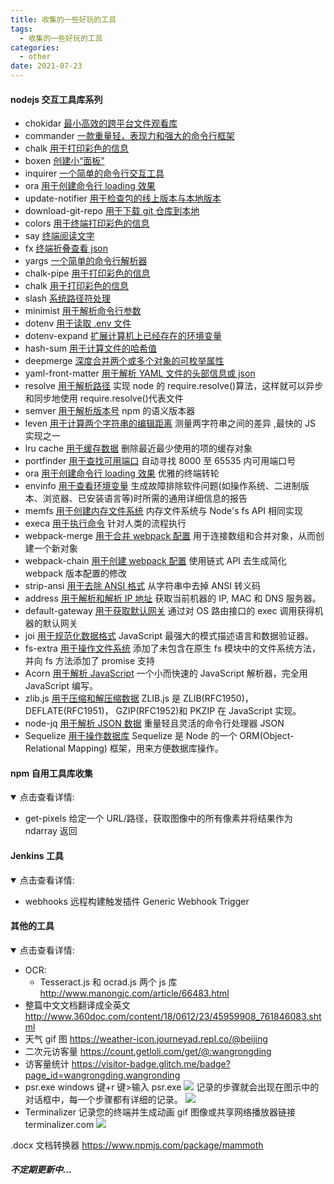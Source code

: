 ```yaml
---
title: 收集的一些好玩的工具
tags:
  - 收集的一些好玩的工具
categories:
  - other
date: 2021-07-23
---
```


#### nodejs 交互工具库系列

- chokidar [最小高效的跨平台文件观看库](https://www.npmjs.com/package/chokidar)
- commander [一款重量轻，表现力和强大的命令行框架](https://www.npmjs.com/package/commander)
- chalk [用于打印彩色的信息](https://www.npmjs.com/package/chalk)
- boxen [创建小“面板”](https://www.npmjs.com/package/boxen)
- inquirer [一个简单的命令行交互工具](https://www.npmjs.com/package/inquirer)
- ora [用于创建命令行 loading 效果](https://www.npmjs.com/package/ora)
- update-notifier [用于检查包的线上版本与本地版本](https://www.npmjs.com/package/update-notifier)
- download-git-repo [用于下载 git 仓库到本地](https://www.npmjs.com/package/download-git-repo)
- colors [用于终端打印彩色的信息](https://www.npmjs.com/package/colors)
- say [终端阅读文字](https://www.npmjs.com/package/say)
- fx [终端折叠查看 json](https://www.npmjs.com/package/fx)
- yargs [一个简单的命令行解析器](https://www.npmjs.com/package/yargs)
- chalk-pipe [用于打印彩色的信息](https://www.npmjs.com/package/chalk-pipe)
- chalk [用于打印彩色的信息](https://www.npmjs.com/package/chalk)
- slash [系统路径符处理](https://www.npmjs.com/package/slash)
- minimist [用于解析命令行参数](https://www.npmjs.com/package/minimist)
- dotenv [用于读取 .env 文件](https://www.npmjs.com/package/dotenv)
- dotenv-expand [扩展计算机上已经存在的环境变量](https://www.npmjs.com/package/dotenv-expand)
- hash-sum [用于计算文件的哈希值](https://www.npmjs.com/package/hash-sum)
- deepmerge [深度合并两个或多个对象的可枚举属性](https://www.npmjs.com/package/deepmerge)
- yaml-front-matter [用于解析 YAML 文件的头部信息或 json](https://www.npmjs.com/package/yaml-front-matter)
- resolve [用于解析路径](https://www.npmjs.com/package/resolve)
  实现 node 的 require.resolve()算法，这样就可以异步和同步地使用 require.resolve()代表文件
- semver [用于解析版本号](https://www.npmjs.com/package/semver)
  npm 的语义版本器
- leven [用于计算两个字符串的编辑距离](https://www.npmjs.com/package/leven)
  测量两字符串之间的差异 ,最快的 JS 实现之一
- lru cache [用于缓存数据](https://www.npmjs.com/package/lru-cache)
  删除最近最少使用的项的缓存对象
- portfinder [用于查找可用端口](https://www.npmjs.com/package/portfinder)
  自动寻找 8000 至 65535 内可用端口号
- ora [用于创建命令行 loading 效果](https://www.npmjs.com/package/ora)
  优雅的终端转轮
- envinfo [用于查看环境变量](https://www.npmjs.com/package/envinfo)
  生成故障排除软件问题(如操作系统、二进制版本、浏览器、已安装语言等)时所需的通用详细信息的报告
- memfs [用于创建内存文件系统](https://www.npmjs.com/package/memfs)
  内存文件系统与 Node's fs API 相同实现
- execa [用于执行命令](https://www.npmjs.com/package/execa)
  针对人类的流程执行
- webpack-merge [用于合并 webpack 配置](https://www.npmjs.com/package/webpack-merge)
  用于连接数组和合并对象，从而创建一个新对象
- webpack-chain [用于创建 webpack 配置](https://www.npmjs.com/package/webpack-chain)
  使用链式 API 去生成简化 webpack 版本配置的修改
- strip-ansi [用于去除 ANSI 格式](https://www.npmjs.com/package/strip-ansi)
  从字符串中去掉 ANSI 转义码
- address [用于解析和解析 IP 地址](https://www.npmjs.com/package/address)
  获取当前机器的 IP, MAC 和 DNS 服务器。
- default-gateway [用于获取默认网关](https://www.npmjs.com/package/default-gateway)
  通过对 OS 路由接口的 exec 调用获得机器的默认网关
- joi [用于规范化数据格式](https://www.npmjs.com/package/joi)
  JavaScript 最强大的模式描述语言和数据验证器。
- fs-extra [用于操作文件系统](https://www.npmjs.com/package/fs-extra)
  添加了未包含在原生 fs 模块中的文件系统方法，并向 fs 方法添加了 promise 支持
- Acorn [用于解析 JavaScript](https://www.npmjs.com/package/acorn)
  一个小而快速的 JavaScript 解析器，完全用 JavaScript 编写。
- zlib.js [用于压缩和解压缩数据](https://www.npmjs.com/package/zlib.js)
  ZLIB.js 是 ZLIB(RFC1950)， DEFLATE(RFC1951)， GZIP(RFC1952)和 PKZIP 在 JavaScript 实现。
- node-jq [用于解析 JSON 数据](https://www.npmjs.com/package/node-jq)
  重量轻且灵活的命令行处理器 JSON
- Sequelize [用于操作数据库](https://www.npmjs.com/package/sequelize)
  Sequelize 是 Node 的一个 ORM(Object-Relational Mapping) 框架，用来方便数据库操作。

#### npm 自用工具库收集

<details open>
    <summary>点击查看详情:</summary>

- get-pixels
  给定一个 URL/路径，获取图像中的所有像素并将结果作为 ndarray 返回

</details>

#### Jenkins 工具

<details open>
    <summary>点击查看详情:</summary>

- webhooks 远程构建触发插件
  Generic Webhook Trigger

</details>

#### 其他的工具

<details open>
    <summary>点击查看详情:</summary>

- OCR:
  - Tesseract.js 和 ocrad.js 两个 js 库
    http://www.manongjc.com/article/66483.html
- 整篇中文文档翻译成全英文
  http://www.360doc.com/content/18/0612/23/45959908_761846083.shtml
- 天气 gif 图
  https://weather-icon.journeyad.repl.co/@beijing
- 二次元访客量
  https://count.getloli.com/get/@:wangrongding
- 访客量统计
  https://visitor-badge.glitch.me/badge?page_id=wangrongding.wangronding
- psr.exe
  windows 键+r 键>输入 psr.exe
  ![](https://exp-picture.cdn.bcebos.com/dd58d02c5b1b1ede10e1038a981fceecd2d90f91.jpg?x-bce-process=image%2Fresize%2Cm_lfit%2Cw_500%2Climit_1%2Fquality%2Cq_80)
  记录的步骤就会出现在图示中的对话框中，每一个步骤都有详细的记录。
  ![](https://exp-picture.cdn.bcebos.com/1f9feadca039131f29d1706ae275f2c4ed990a91.jpg?x-bce-process=image%2Fresize%2Cm_lfit%2Cw_500%2Climit_1%2Fquality%2Cq_80)
- Terminalizer
  记录您的终端并生成动画 gif 图像或共享网络播放器链接 terminalizer.com
  ![](https://github.com/faressoft/terminalizer/raw/master/img/demo.gif?raw=true)

</details>

.docx 文档转换器
https://www.npmjs.com/package/mammoth

##### 不定期更新中...
